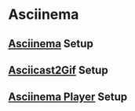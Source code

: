# Asciinema

## [Asciinema](https://github.com/asciinema/asciinema) Setup

## [Asciicast2Gif](https://github.com/asciinema/asciicast2gif) Setup

## [Asciinema Player](https://github.com/asciinema/asciinema-player) Setup